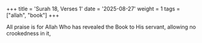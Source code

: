 +++
title = 'Surah 18, Verses 1'
date = '2025-08-27'
weight = 1
tags = ["allah", "book"]
+++

All praise is for Allah Who has revealed the Book to His servant, allowing no crookedness in it,